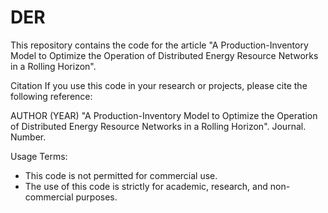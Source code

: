 # DER
This repository contains the code for the article "A Production-Inventory Model to Optimize the Operation of Distributed Energy Resource Networks in a Rolling Horizon".

Citation
If you use this code in your research or projects, please cite the following reference:

AUTHOR (YEAR) "A Production-Inventory Model to Optimize the Operation of Distributed Energy Resource Networks in a Rolling Horizon". Journal. Number.

Usage Terms:
- This code is not permitted for commercial use.
- The use of this code is strictly for academic, research, and non-commercial purposes.

